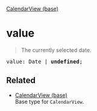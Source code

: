 [CalendarView (base)](CalendarView_base.md)

# value

> The currently selected date.

<pre class="docgen_signature">value: Date | <b>undefined</b>;</pre>

## Related

- [<!--{ref:type}-->CalendarView (base)](CalendarView_base.md) \
    Base type for `CalendarView`.
